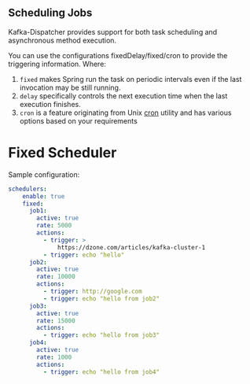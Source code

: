 ## Scheduling Jobs
Kafka-Dispatcher provides support for both task scheduling and asynchronous
 method execution.
 
You can use the configurations fixedDelay/fixed/cron to provide the triggering information. Where:

1. <code>fixed</code> makes Spring run the task on periodic intervals even if the last invocation may be still running.
2. <code>delay</code> specifically controls the next execution time when the last execution finishes.
3. <code>cron</code> is a feature originating from Unix [cron](https://en.wikipedia.org/wiki/Cron) utility and has various options based on your requirements

# Fixed Scheduler
Sample configuration:

````yml
schedulers:
    enable: true
    fixed:
      job1:
        active: true
        rate: 5000
        actions:
          - trigger: >
              https://dzone.com/articles/kafka-cluster-1
          - trigger: echo "hello"
      job2:
        active: true
        rate: 10000
        actions:
          - trigger: http://google.com
          - trigger: echo "hello from job2"
      job3:
        active: true
        rate: 15000
        actions:
          - trigger: echo "hello from job3"
      job4:
        active: true
        rate: 1000
        actions:
          - trigger: echo "hello from job4"
````